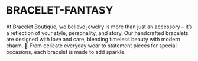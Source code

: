 # BRACELET-FANTASY
At Bracelet Boutique, we believe jewelry is more than just an accessory – it’s a reflection of your style, personality, and story. Our handcrafted bracelets are designed with love and care, blending timeless beauty with modern charm. 🌸  From delicate everyday wear to statement pieces for special occasions, each bracelet is made to add sparkle.
